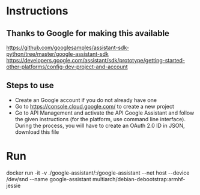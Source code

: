 # Instructions

## Thanks to Google for making this available
https://github.com/googlesamples/assistant-sdk-python/tree/master/google-assistant-sdk
https://developers.google.com/assistant/sdk/prototype/getting-started-other-platforms/config-dev-project-and-account

## Steps to use
- Create an Google account if you do not already have one
- Go to https://console.cloud.google.com/ to create a new project
- Go to API Management and activate the API Google Assistant and follow the given instructions (for the platform, use command line interface). During the process, you will have to create an OAuth 2.0 ID in JSON, download this file



# Run
docker run -it -v ./google-assistant/:/google-assistant --net host --device /dev/snd --name google-assistant multiarch/debian-debootstrap:armhf-jessie